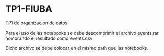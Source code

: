 # TP1-FIUBA
TP1 de organización de datos

Para el uso de las notebooks se debe descomprimir el archivo events.rar nombrándo el resultado como events.csv

Dicho archivo se debe colocar en el mismo path que las notebooks.
